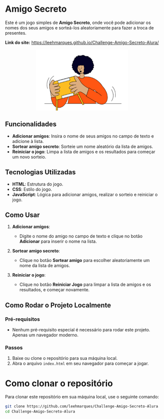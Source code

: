 # Amigo Secreto

Este é um jogo simples de **Amigo Secreto**, onde você pode adicionar os nomes dos seus amigos e sorteá-los aleatoriamente para fazer a troca de presentes.

<a target="_blank"> <strong>Link do site:</strong> https://leehmarques.github.io/Challenge-Amigo-Secreto-Alura/</a>

<p align="center" size="120px">
<img loading="lazy" src="assets/amigo-secreto.png" width="300" height="200"/>
</p>

## Funcionalidades

- **Adicionar amigos**: Insira o nome de seus amigos no campo de texto e adicione à lista.
- **Sortear amigo secreto**: Sorteie um nome aleatório da lista de amigos.
- **Reiniciar o jogo**: Limpa a lista de amigos e os resultados para começar um novo sorteio.

## Tecnologias Utilizadas

- **HTML**: Estrutura do jogo.
- **CSS**: Estilo do jogo.
- **JavaScript**: Lógica para adicionar amigos, realizar o sorteio e reiniciar o jogo.

## Como Usar

1. **Adicionar amigos**:
   - Digite o nome do amigo no campo de texto e clique no botão **Adicionar** para inserir o nome na lista.
   
2. **Sortear amigo secreto**:
   - Clique no botão **Sortear amigo** para escolher aleatoriamente um nome da lista de amigos.
   
3. **Reiniciar o jogo**:
   - Clique no botão **Reiniciar Jogo** para limpar a lista de amigos e os resultados, e começar novamente.

## Como Rodar o Projeto Localmente

### Pré-requisitos

- Nenhum pré-requisito especial é necessário para rodar este projeto. Apenas um navegador moderno.

### Passos

1. Baixe ou clone o repositório para sua máquina local.
2. Abra o arquivo `index.html` em seu navegador para começar a jogar.

# Como clonar o repositório

Para clonar este repositório em sua máquina local, use o seguinte comando:

```bash
git clone https://github.com/leehmarques/Challenge-Amigo-Secreto-Alura.git
cd Challenge-Amigo-Secreto-Alura

